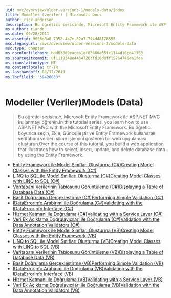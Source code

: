 ```yaml
---
uid: mvc/overview/older-versions-1/models-data/index
title: Modeller (veriler) | Microsoft Docs
author: rick-anderson
description: Bu öğretici serisinde, Microsoft Entity Framework ile ASP.NET MVC kullanmayı öğrenin. Bu öğretici boyunca, bir web uygulaması oluşturma...
ms.author: riande
ms.date: 09/28/2011
ms.assetid: 9086d8a8-7952-4a7e-82a7-724d48178555
msc.legacyurl: /mvc/overview/older-versions-1/models-data
msc.type: chapter
ms.openlocfilehash: bdd63889eacea1ef03686a65fc1144d16cd41353
ms.sourcegitcommit: 0f1119340e4464720cfd16d0ff15764746ea1fea
ms.translationtype: MT
ms.contentlocale: tr-TR
ms.lasthandoff: 04/17/2019
ms.locfileid: "59420633"
---
```

# <a name="models-data"></a><span data-ttu-id="4a5c8-104">Modeller (Veriler)</span><span class="sxs-lookup"><span data-stu-id="4a5c8-104">Models (Data)</span></span>

> <span data-ttu-id="4a5c8-105">Bu öğretici serisinde, Microsoft Entity Framework ile ASP.NET MVC kullanmayı öğrenin.</span><span class="sxs-lookup"><span data-stu-id="4a5c8-105">In this tutorial series, you learn how to use ASP.NET MVC with the Microsoft Entity Framework.</span></span> <span data-ttu-id="4a5c8-106">Bu öğretici boyunca seçin, Ekle, Güncelleştir ve Entity Framework kullanarak veritabanı verileri silme işlemini gösteren bir web uygulaması oluşturun.</span><span class="sxs-lookup"><span data-stu-id="4a5c8-106">Over the course of this tutorial, you build a web application that illustrates how to select, insert, update, and delete database data by using the Entity Framework.</span></span>


- [<span data-ttu-id="4a5c8-107">Entity Framework ile Model Sınıfları Oluşturma (C#)</span><span class="sxs-lookup"><span data-stu-id="4a5c8-107">Creating Model Classes with the Entity Framework (C#)</span></span>](creating-model-classes-with-the-entity-framework-cs.md)
- [<span data-ttu-id="4a5c8-108">LINQ to SQL ile Model Sınıfları Oluşturma (C#)</span><span class="sxs-lookup"><span data-stu-id="4a5c8-108">Creating Model Classes with LINQ to SQL (C#)</span></span>](creating-model-classes-with-linq-to-sql-cs.md)
- [<span data-ttu-id="4a5c8-109">Veritabanı Verilerinin Tablosunu Görüntüleme (C#)</span><span class="sxs-lookup"><span data-stu-id="4a5c8-109">Displaying a Table of Database Data (C#)</span></span>](displaying-a-table-of-database-data-cs.md)
- [<span data-ttu-id="4a5c8-110">Basit Doğrulama Gerçekleştirme (C#)</span><span class="sxs-lookup"><span data-stu-id="4a5c8-110">Performing Simple Validation (C#)</span></span>](performing-simple-validation-cs.md)
- [<span data-ttu-id="4a5c8-111">IDataErrorInfo Arabirimi ile Doğrulama (C#)</span><span class="sxs-lookup"><span data-stu-id="4a5c8-111">Validating with the IDataErrorInfo Interface (C#)</span></span>](validating-with-the-idataerrorinfo-interface-cs.md)
- [<span data-ttu-id="4a5c8-112">Hizmet Katmanı ile Doğrulama (C#)</span><span class="sxs-lookup"><span data-stu-id="4a5c8-112">Validating with a Service Layer (C#)</span></span>](validating-with-a-service-layer-cs.md)
- [<span data-ttu-id="4a5c8-113">Veri Ek Açıklama Doğrulayıcıları ile Doğrulama (C#)</span><span class="sxs-lookup"><span data-stu-id="4a5c8-113">Validation with the Data Annotation Validators (C#)</span></span>](validation-with-the-data-annotation-validators-cs.md)
- [<span data-ttu-id="4a5c8-114">Entity Framework ile Model Sınıfları Oluşturma (VB)</span><span class="sxs-lookup"><span data-stu-id="4a5c8-114">Creating Model Classes with the Entity Framework (VB)</span></span>](creating-model-classes-with-the-entity-framework-vb.md)
- [<span data-ttu-id="4a5c8-115">LINQ to SQL ile Model Sınıfları Oluşturma (VB)</span><span class="sxs-lookup"><span data-stu-id="4a5c8-115">Creating Model Classes with LINQ to SQL (VB)</span></span>](creating-model-classes-with-linq-to-sql-vb.md)
- [<span data-ttu-id="4a5c8-116">Veritabanı Verilerinin Tablosunu Görüntüleme (VB)</span><span class="sxs-lookup"><span data-stu-id="4a5c8-116">Displaying a Table of Database Data (VB)</span></span>](displaying-a-table-of-database-data-vb.md)
- [<span data-ttu-id="4a5c8-117">Basit Doğrulama Gerçekleştirme (VB)</span><span class="sxs-lookup"><span data-stu-id="4a5c8-117">Performing Simple Validation (VB)</span></span>](performing-simple-validation-vb.md)
- [<span data-ttu-id="4a5c8-118">IDataErrorInfo Arabirimi ile Doğrulama (VB)</span><span class="sxs-lookup"><span data-stu-id="4a5c8-118">Validating with the IDataErrorInfo Interface (VB)</span></span>](validating-with-the-idataerrorinfo-interface-vb.md)
- [<span data-ttu-id="4a5c8-119">Hizmet Katmanı ile Doğrulama (VB)</span><span class="sxs-lookup"><span data-stu-id="4a5c8-119">Validating with a Service Layer (VB)</span></span>](validating-with-a-service-layer-vb.md)
- [<span data-ttu-id="4a5c8-120">Veri Ek Açıklama Doğrulayıcıları ile Doğrulama (VB)</span><span class="sxs-lookup"><span data-stu-id="4a5c8-120">Validation with the Data Annotation Validators (VB)</span></span>](validation-with-the-data-annotation-validators-vb.md)
